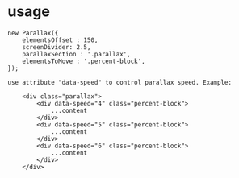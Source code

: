 # usage

    new Parallax({
        elementsOffset : 150,
        screenDivider: 2.5,
        parallaxSection : '.parallax',
        elementsToMove : '.percent-block',
    });

    use attribute "data-speed" to control parallax speed. Example:

        <div class="parallax">
            <div data-speed="4" class="percent-block">
                ...content
            </div>
            <div data-speed="5" class="percent-block">
                ...content
            </div>
            <div data-speed="6" class="percent-block">
                ...content
            </div>
        </div>
